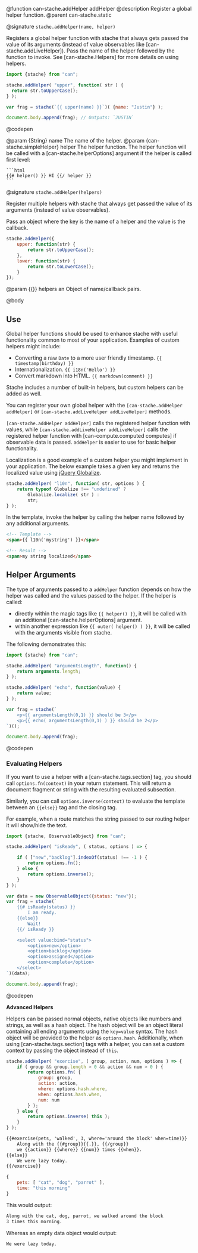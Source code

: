 @function can-stache.addHelper addHelper
@description Register a global helper function.
@parent can-stache.static

@signature `stache.addHelper(name, helper)`

  Registers a global helper function with stache that always gets passed
  the value of its arguments (instead of value observables like [can-stache.addLiveHelper]).
  Pass the name of the helper followed by the
  function to invoke. See [can-stache.Helpers] for more details on using helpers.

  ```js
  import {stache} from "can";

  stache.addHelper( "upper", function( str ) {
  	return str.toUpperCase();
  } );

  var frag = stache(`{{ upper(name) }}`)( {name: "Justin"} );

  document.body.append(frag); // Outputs: `JUSTIN`
  ```
  @codepen

  @param {String} name The name of the helper.
  @param {can-stache.simpleHelper} helper The helper function.  The helper function will be
    called with a [can-stache.helperOptions] argument if the helper is called first level:

    ```html
    {{# helper() }} HI {{/ helper }}
    ```

@signature `stache.addHelper(helpers)`

Register multiple helpers with stache that always get passed
the value of its arguments (instead of value observables).

Pass an object where the key is the name of a helper and the
value is the callback.

```js
stache.addHelper({
	upper: function(str) {
		return str.toUpperCase();
	},
	lower: function(str) {
		return str.toLowerCase();
	}
});
```

@param {{}} helpers an Object of name/callback pairs.

@body


## Use

Global helper functions should be used to enhance stache with useful functionality
common to most of your application.  Examples of custom helpers might include:

- Converting a raw `Date` to a more user friendly timestamp. `{{ timestamp(birthday) }}`
- Internationalization. `{{ i18n('Hello') }}`
- Convert markdown into HTML. `{{ markdown(comment) }}`

Stache includes a number of built-in helpers, but custom helpers can be added as well.


You can register your own global helper with the `[can-stache.addHelper addHelper]` or `[can-stache.addLiveHelper addLiveHelper]` methods.

`[can-stache.addHelper addHelper]` calls the registered helper function with
values, while `[can-stache.addLiveHelper addLiveHelper]` calls the registered helper function with
[can-compute.computed computes] if observable data is passed. `addHelper` is
easier to use for basic helper functionality.


Localization is a good example of a custom helper you might implement
in your application. The below example takes a given key and
returns the localized value using
[jQuery Globalize](https://github.com/jquery/globalize).

```js
stache.addHelper( "l10n", function( str, options ) {
	return typeof Globalize !== "undefined" ?
		Globalize.localize( str ) :
		str;
} );
```

In the template, invoke the helper by calling the helper
name followed by any additional arguments.

```html
<!-- Template -->
<span>{{ l10n('mystring') }}</span>
```

```html
<!-- Result -->
<span>my string localized</span>
```

## Helper Arguments

The type of arguments passed to a `addHelper` function depends on how the helper was called and the values passed to the helper.  If the helper is called:

- directly within the magic tags like `{{ helper() }}`, it will be called with an additional [can-stache.helperOptions] argument.
- within another expression like `{{ outer( helper() ) }}`, it will be called with the
  arguments visible from stache.

The following demonstrates this:

```js
import {stache} from "can";

stache.addHelper( "argumentsLength", function() {
	return arguments.length;
} );

stache.addHelper( "echo", function(value) {
	return value;
} );

var frag = stache(`
	<p>{{ argumentsLength(0,1) }} should be 3</p>
	<p>{{ echo( argumentsLength(0,1) ) }} should be 2</p>
`)();

document.body.append(frag);
```
@codepen


### Evaluating Helpers

If you want to use a helper with a [can-stache.tags.section] tag, you should  call
`options.fn(context)` in your return statement. This will return a
document fragment or string with the resulting evaluated subsection.

Similarly, you can call `options.inverse(context)` to evaluate the
template between an `{{else}}` tag and the closing tag.

For example, when a route matches the string passed to our
routing helper it will show/hide the text.

```js
import {stache, ObservableObject} from "can";

stache.addHelper( "isReady", ( status, options ) => {

	if ( ["new","backlog"].indexOf(status) !== -1 ) {
		return options.fn();
	} else {
		return options.inverse();
	}
} );

var data = new ObservableObject({status: "new"});
var frag = stache(`
	{{# isReady(status) }}
		I am ready.
	{{else}}
		Wait!
	{{/ isReady }}

	<select value:bind="status">
		<option>new</option>
		<option>backlog</option>
		<option>assigned</option>
		<option>complete</option>
	</select>
`)(data);

document.body.append(frag);
```
@codepen

__Advanced Helpers__

Helpers can be passed normal objects, native objects like numbers and strings,
as well as a hash object. The hash object will be an object literal containing
all ending arguments using the `key=value` syntax. The hash object will be provided
to the helper as `options.hash`. Additionally, when using [can-stache.tags.section] tags with a helper,
you can set a custom context by passing the object instead of `this`.

```js
stache.addHelper( "exercise", ( group, action, num, options ) => {
	if ( group && group.length > 0 && action && num > 0 ) {
		return options.fn( {
			group: group,
			action: action,
			where: options.hash.where,
			when: options.hash.when,
			num: num
		} );
	} else {
		return options.inverse( this );
	}
} );
```

```html
{{#exercise(pets, 'walked', 3, where='around the block' when=time)}}
	Along with the {{#group}}{{.}}, {{/group}}
	we {{action}} {{where}} {{num}} times {{when}}.
{{else}}
	We were lazy today.
{{/exercise}}
```

```js
{
	pets: [ "cat", "dog", "parrot" ],
	time: "this morning"
}
```

This would output:

```html
Along with the cat, dog, parrot, we walked around the block
3 times this morning.
```

Whereas an empty data object would output:

```html
We were lazy today.
```

